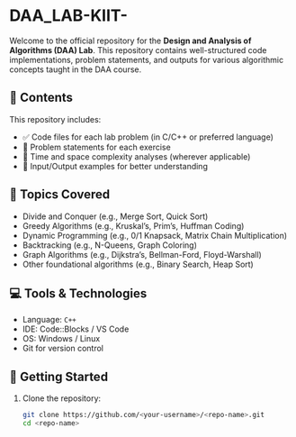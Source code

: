 # DAA_LAB-KIIT-

Welcome to the official repository for the **Design and Analysis of Algorithms (DAA) Lab**. This repository contains well-structured code implementations, problem statements, and outputs for various algorithmic concepts taught in the DAA course.

## 📁 Contents

This repository includes:

- ✅ Code files for each lab problem (in C/C++ or preferred language)
- 📜 Problem statements for each exercise
- 🧮 Time and space complexity analyses (wherever applicable)
- 📌 Input/Output examples for better understanding

## 🧠 Topics Covered

- Divide and Conquer (e.g., Merge Sort, Quick Sort)
- Greedy Algorithms (e.g., Kruskal’s, Prim’s, Huffman Coding)
- Dynamic Programming (e.g., 0/1 Knapsack, Matrix Chain Multiplication)
- Backtracking (e.g., N-Queens, Graph Coloring)
- Graph Algorithms (e.g., Dijkstra’s, Bellman-Ford, Floyd-Warshall)
- Other foundational algorithms (e.g., Binary Search, Heap Sort)

## 💻 Tools & Technologies

- Language: `C++` 
- IDE: Code::Blocks / VS Code
- OS: Windows / Linux
- Git for version control

## 🚀 Getting Started

1. Clone the repository:
   ```bash
   git clone https://github.com/<your-username>/<repo-name>.git
   cd <repo-name>
